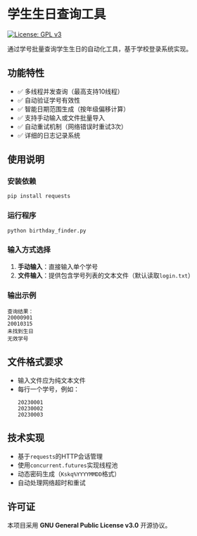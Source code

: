 # 学生生日查询工具

[![License: GPL v3](https://img.shields.io/badge/License-GPLv3-blue.svg)](https://www.gnu.org/licenses/gpl-3.0)

通过学号批量查询学生生日的自动化工具，基于学校登录系统实现。

## 功能特性

- ✅ 多线程并发查询（最高支持10线程）
- ✅ 自动验证学号有效性
- ✅ 智能日期范围生成（按年级偏移计算）
- ✅ 支持手动输入或文件批量导入
- ✅ 自动重试机制（网络错误时重试3次）
- ✅ 详细的日志记录系统

## 使用说明

### 安装依赖
```bash
pip install requests
```

### 运行程序
```bash
python birthday_finder.py
```

### 输入方式选择
1. **手动输入**：直接输入单个学号
2. **文件输入**：提供包含学号列表的文本文件（默认读取`login.txt`）

### 输出示例
```
查询结果：
20000901
20010315
未找到生日
无效学号
```

## 文件格式要求
- 输入文件应为纯文本文件
- 每行一个学号，例如：
  ```
  20230001
  20230002
  20230003
  ```

## 技术实现
- 基于`requests`的HTTP会话管理
- 使用`concurrent.futures`实现线程池
- 动态密码生成（`Kskq%YYYYMMDD`格式）
- 自动处理网络超时和重试

## 许可证
本项目采用 **GNU General Public License v3.0** 开源协议。